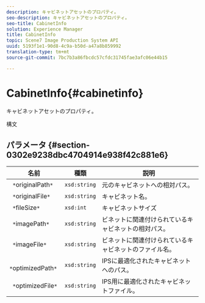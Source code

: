 ```yaml
---
description: キャビネットアセットのプロパティ。
seo-description: キャビネットアセットのプロパティ。
seo-title: CabinetInfo
solution: Experience Manager
title: CabinetInfo
topic: Scene7 Image Production System API
uuid: 5193f1e1-90d8-4c9a-b50d-a47a8b859992
translation-type: tm+mt
source-git-commit: 7bc7b3a86fbcdc57cfdc31745fae3afc06e44b15

---
```



# CabinetInfo{#cabinetinfo}

キャビネットアセットのプロパティ。

構文

## パラメータ {#section-0302e9238dbc4704914e938f42c881e6}

| 名前 | 種類 | 説明 |
|---|---|---|
| ` *`originalPath`*` | `xsd:string` | 元のキャビネットへの相対パス。 |
| ` *`originalFile`*` | `xsd:string` | キャビネット名。 |
| ` *`fileSize`*` | `xsd:int` | キャビネットサイズ |
| ` *`imagePath`*` | `xsd:string` | ビネットに関連付けられているキャビネットの相対パス。 |
| ` *`imageFile`*` | `xsd:string` | ビネットに関連付けられているキャビネットのファイル名。 |
| ` *`optimizedPath`*` | `xsd:string` | IPSに最適化されたキャビネットへのパス。 |
| ` *`optimizedFile`*` | `xsd:string` | IPS用に最適化されたキャビネットファイル。 |

